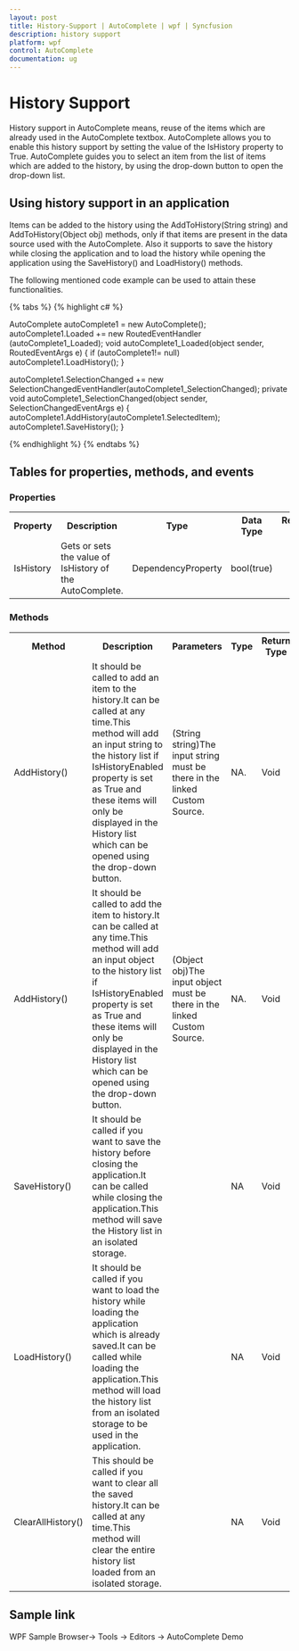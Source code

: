 ```yaml
---
layout: post
title: History-Support | AutoComplete | wpf | Syncfusion
description: history support
platform: wpf
control: AutoComplete
documentation: ug
---
```


# History Support

History support in AutoComplete means, reuse of the items which are already used in the AutoComplete textbox. AutoComplete allows you to enable this history support by setting the value of the IsHistory property to True. AutoComplete guides you to select an item from the list of items which are added to the history, by using the drop-down button to open the drop-down list.

## Using history support in an application 

Items can be added to the history using the AddToHistory(String string) and AddToHistory(Object obj) methods, only if that items are present in the data source used with the AutoComplete. Also it supports to save the history while closing the application and to load the history while opening the application using the SaveHistory() and LoadHistory() methods. 

The following mentioned code example can be used to attain these functionalities.

{% tabs %}
{% highlight c# %}

AutoComplete autoComplete1 = new AutoComplete();
autoComplete1.Loaded += new RoutedEventHandler
(autoComplete1_Loaded);
void autoComplete1_Loaded(object sender, RoutedEventArgs e)
{
    if (autoComplete1!= null)
    autoComplete1.LoadHistory();
}

autoComplete1.SelectionChanged += new SelectionChangedEventHandler(autoComplete1_SelectionChanged);
private void autoComplete1_SelectionChanged(object sender, SelectionChangedEventArgs e)
{
    autoComplete1.AddHistory(autoComplete1.SelectedItem);
    autoComplete1.SaveHistory();
}

{% endhighlight %}
{% endtabs %}

## Tables for properties, methods, and events

### Properties

<table>
<tr>
<th>
Property </th><th>
Description </th><th>
Type </th><th>
Data Type </th><th>
Reference links </th></tr>
<tr>
<td>
IsHistory</td><td>
Gets or sets the value of IsHistory of the AutoComplete.</td><td>
DependencyProperty</td><td>
bool(true)</td><td>
</td></tr>
</table>

### Methods

<table>
<tr>
<th>
Method </th><th>
Description </th><th>
Parameters </th><th>
Type </th><th>
Return Type </th><th>
Reference links </th></tr>
<tr>
<td>
AddHistory()</td><td>
It should be called to add an item to the history.It can be called at any time.This method will add an input string to the history list if IsHistoryEnabled property is set as True and these items will only be displayed in the History list which can be opened using the drop-down button. </td><td>
(String string)The input string must be there in the linked Custom Source.</td><td>
NA.</td><td>
Void</td><td>
</td></tr>
<tr>
<td>
AddHistory()</td><td>
It should be called to add the item to history.It can be called at any time.This method will add an input object to the history list if IsHistoryEnabled property is set as True and these items will only be displayed in the History list which can be opened using the drop-down button. </td><td>
(Object obj)The input object must be there in the linked Custom Source.</td><td>
NA.</td><td>
Void</td><td>
</td></tr>
<tr>
<td>
SaveHistory()</td><td>
It should be called if you want to save the history before closing the application.It can be called while closing the application.This method will save the History list in an isolated storage. </td><td>
</td><td>
NA</td><td>
Void</td><td>
</td></tr>
<tr>
<td>
LoadHistory()</td><td>
It should be called if you want to load the history while loading the application which is already saved.It can be called while loading the application.This method will load the history list from an isolated storage to be used in the application.</td><td>
</td><td>
NA</td><td>
Void</td><td>
</td></tr>
<tr>
<td>
ClearAllHistory()</td><td>
This should be called if you want to clear all the saved history.It can be called at any time.This method will clear the entire history list loaded from an isolated storage.</td><td>
</td><td>
NA</td><td>
Void</td><td>
</td></tr>
</table>

## Sample link

WPF Sample Browser-> Tools -> Editors -> AutoComplete Demo
